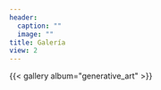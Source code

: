 ```yaml
---
header:
  caption: ""
  image: ""
title: Galería
view: 2
---
```


{{< gallery album="generative_art" >}}
